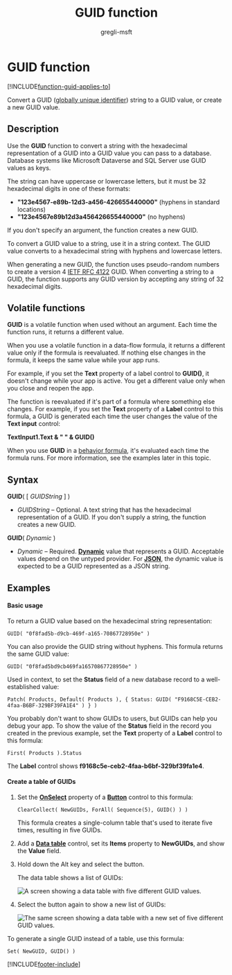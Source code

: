﻿---
title: GUID function
description: Reference information including syntax and examples for the GUID function.
author: gregli-msft

ms.topic: reference
ms.custom: canvas
ms.reviewer: mkaur
ms.date: 06/18/2025
ms.subservice: power-fx
ms.author: gregli
search.audienceType:
  - maker
contributors:
  - gregli-msft
  - mduelae
  - gregli
---

# GUID function
[!INCLUDE[function-guid-applies-to](includes/function-guid-applies-to.md)]



Convert a GUID ([globally unique identifier](https://en.wikipedia.org/wiki/Universally_unique_identifier)) string to a GUID value, or create a new GUID value.

## Description

Use the **GUID** function to convert a string with the hexadecimal representation of a GUID into a GUID value you can pass to a database. Database systems like Microsoft Dataverse and SQL Server use GUID values as keys.

The string can have uppercase or lowercase letters, but it must be 32 hexadecimal digits in one of these formats:

- **"123e4567-e89b-12d3-a456-426655440000"** (hyphens in standard locations)
- **"123e4567e89b12d3a456426655440000"** (no hyphens)

If you don't specify an argument, the function creates a new GUID.

To convert a GUID value to a string, use it in a string context. The GUID value converts to a hexadecimal string with hyphens and lowercase letters.

When generating a new GUID, the function uses pseudo-random numbers to create a version 4 [IETF RFC 4122](https://www.ietf.org/rfc/rfc4122.txt) GUID. When converting a string to a GUID, the function supports any GUID version by accepting any string of 32 hexadecimal digits.

## Volatile functions

**GUID** is a volatile function when used without an argument. Each time the function runs, it returns a different value.

When you use a volatile function in a data-flow formula, it returns a different value only if the formula is reevaluated. If nothing else changes in the formula, it keeps the same value while your app runs.

For example, if you set the **Text** property of a label control to **GUID()**, it doesn't change while your app is active. You get a different value only when you close and reopen the app.

The function is reevaluated if it's part of a formula where something else changes. For example, if you set the **Text** property of a **Label** control to this formula, a GUID is generated each time the user changes the value of the **Text input** control:

**TextInput1.Text & " " & GUID()**

When you use **GUID** in a [behavior formula](/power-apps/maker/canvas-apps/working-with-formulas-in-depth), it's evaluated each time the formula runs. For more information, see the examples later in this topic.

## Syntax

**GUID**( [ *GUIDString* ] )

- _GUIDString_ – Optional. A text string that has the hexadecimal representation of a GUID. If you don't supply a string, the function creates a new GUID.

**GUID**( _Dynamic_ )

- _Dynamic_ – Required. [**Dynamic**](../untyped-object.md) value that represents a GUID. Acceptable values depend on the untyped provider. For [**JSON**](function-parsejson.md), the dynamic value is expected to be a GUID represented as a JSON string.

## Examples

#### Basic usage

To return a GUID value based on the hexadecimal string representation:

```power-fx
GUID( "0f8fad5b-d9cb-469f-a165-70867728950e" )
```

You can also provide the GUID string without hyphens. This formula returns the same GUID value:

```power-fx
GUID( "0f8fad5bd9cb469fa16570867728950e" )
```

Used in context, to set the **Status** field of a new database record to a well-established value:

```power-fx
Patch( Products, Default( Products ), { Status: GUID( "F9168C5E-CEB2-4faa-B6BF-329BF39FA1E4" ) } )
```

You probably don't want to show GUIDs to users, but GUIDs can help you debug your app. To show the value of the **Status** field in the record you created in the previous example, set the **Text** property of a **Label** control to this formula:

```power-fx
First( Products ).Status
```

The **Label** control shows **f9168c5e-ceb2-4faa-b6bf-329bf39fa1e4**.

#### Create a table of GUIDs

1. Set the **[OnSelect](/power-apps/maker/canvas-apps/controls/properties-core)** property of a **[Button](/power-apps/maker/canvas-apps/controls/control-button)** control to this formula:

   ```power-fx
   ClearCollect( NewGUIDs, ForAll( Sequence(5), GUID() ) )
   ```

   This formula creates a single-column table that's used to iterate five times, resulting in five GUIDs.

1. Add a **[Data table](/power-apps/maker/canvas-apps/controls/control-data-table)** control, set its **Items** property to **NewGUIDs**, and show the **Value** field.

1. Hold down the Alt key and select the button.

   The data table shows a list of GUIDs:

   ![A screen showing a data table with five different GUID values.](media/function-guid/guid-collection-1.png)

1. Select the button again to show a new list of GUIDs:

   ![The same screen showing a data table with a new set of five different GUID values.](media/function-guid/guid-collection-2.png)

To generate a single GUID instead of a table, use this formula:

```power-fx
Set( NewGUID, GUID() )
```

[!INCLUDE[footer-include](../../includes/footer-banner.md)]








































































































































